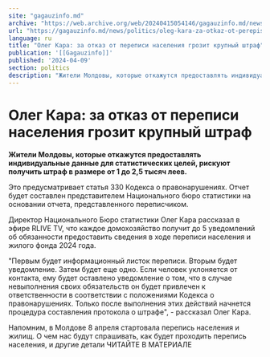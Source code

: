 ```yaml
---
site: "gagauzinfo.md"
archive: "https://web.archive.org/web/20240415054146/gagauzinfo.md/news/politics/oleg-kara-za-otkaz-ot-perepisi-naseleniya-grozit-krupnii-shtraf"
url: "https://gagauzinfo.md/news/politics/oleg-kara-za-otkaz-ot-perepisi-naseleniya-grozit-krupnii-shtraf"
language: ru
title: "Олег Кара: за отказ от переписи населения грозит крупный штраф"
publication: '[[Gagauzinfo]]'
published: '2024-04-09'
section: politics
description: "Жители Молдовы, которые откажутся предоставлять индивидуальные данные для статистических целей, рискуют получить штраф в размере от 1 до 2,5 тысяч леев."
---
```


# Олег Кара: за отказ от переписи населения грозит крупный штраф

**Жители Молдовы, которые откажутся предоставлять индивидуальные данные для статистических целей, рискуют получить штраф в размере от 1 до 2,5 тысяч леев.**

Это предусматривает статья 330 Кодекса о правонарушениях. Отчет будет составлен представителем Национального бюро статистики на основании отчета, представленного переписчиком.

Директор Национального Бюро статистики Олег Кара рассказал в эфире RLIVE TV, что каждое домохозяйство получит до 5 уведомлений об обязанности предоставить сведения в ходе переписи населения и жилого фонда 2024 года.

"Первым будет информационный листок переписи. Вторым будет уведомление. Затем будет еще одно. Если человек уклоняется от контакта, ему будет оставлено уведомление о том, что в случае невыполнения своих обязательств он будет привлечен к ответственности в соответствии с положениями Кодекса о правонарушениях. Только после выполнения этих действий начнется процедура составления протокола о штрафе", - рассказал Олег Кара.

Напомним, в Молдове 8 апреля стартовала перепись населения и жилищ. О чем нас будут спрашивать, как будет проходить перепись населения, и другие детали ЧИТАЙТЕ В МАТЕРИАЛЕ